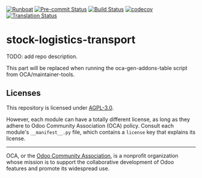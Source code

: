 
[![Runboat](https://img.shields.io/badge/runboat-Try%20me-875A7B.png)](https://runboat.odoo-community.org/builds?repo=OCA/stock-logistics-transport&target_branch=17.0)
[![Pre-commit Status](https://github.com/OCA/stock-logistics-transport/actions/workflows/pre-commit.yml/badge.svg?branch=17.0)](https://github.com/OCA/stock-logistics-transport/actions/workflows/pre-commit.yml?query=branch%3A17.0)
[![Build Status](https://github.com/OCA/stock-logistics-transport/actions/workflows/test.yml/badge.svg?branch=17.0)](https://github.com/OCA/stock-logistics-transport/actions/workflows/test.yml?query=branch%3A17.0)
[![codecov](https://codecov.io/gh/OCA/stock-logistics-transport/branch/17.0/graph/badge.svg)](https://codecov.io/gh/OCA/stock-logistics-transport)
[![Translation Status](https://translation.odoo-community.org/widgets/stock-logistics-transport-17-0/-/svg-badge.svg)](https://translation.odoo-community.org/engage/stock-logistics-transport-17-0/?utm_source=widget)

<!-- /!\ do not modify above this line -->

# stock-logistics-transport

TODO: add repo description.

<!-- /!\ do not modify below this line -->

<!-- prettier-ignore-start -->

[//]: # (addons)

This part will be replaced when running the oca-gen-addons-table script from OCA/maintainer-tools.

[//]: # (end addons)

<!-- prettier-ignore-end -->

## Licenses

This repository is licensed under [AGPL-3.0](LICENSE).

However, each module can have a totally different license, as long as they adhere to Odoo Community Association (OCA)
policy. Consult each module's `__manifest__.py` file, which contains a `license` key
that explains its license.

----
OCA, or the [Odoo Community Association](http://odoo-community.org/), is a nonprofit
organization whose mission is to support the collaborative development of Odoo features
and promote its widespread use.
